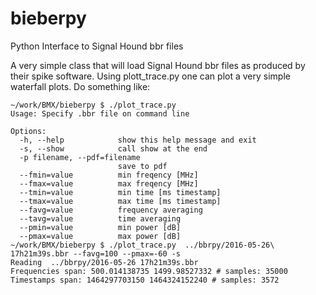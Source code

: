 # bieberpy
Python Interface to Signal Hound bbr files

A very simple class that will load Signal Hound bbr files as produced by their spike software.
Using plott_trace.py one can plot a very simple waterfall plots.
Do something like:

```
~/work/BMX/bieberpy $ ./plot_trace.py 
Usage: Specify .bbr file on command line

Options:
  -h, --help            show this help message and exit
  -s, --show            call show at the end
  -p filename, --pdf=filename
                        save to pdf
  --fmin=value          min freqency [MHz]
  --fmax=value          max freqency [MHz]
  --tmin=value          min time [ms timestamp]
  --tmax=value          max time [ms timestamp]
  --favg=value          frequency averaging
  --tavg=value          time averaging
  --pmin=value          min power [dB]
  --pmax=value          max power [dB]
~/work/BMX/bieberpy $ ./plot_trace.py  ../bbrpy/2016-05-26\ 17h21m39s.bbr --favg=100 --pmax=-60 -s
Reading  ../bbrpy/2016-05-26 17h21m39s.bbr
Frequencies span: 500.014138735 1499.98527332 # samples: 35000
Timestamps span: 1464297703150 1464324152240 # samples: 3572
```
